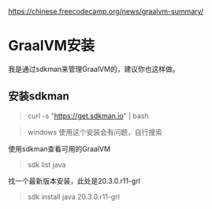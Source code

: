 
<https://chinese.freecodecamp.org/news/graalvm-summary/>

# GraalVM安装

我是通过sdkman来管理GraalVM的，建议你也这样做。

## 安装sdkman

> curl -s "https://get.sdkman.io" | bash

> windows 使用这个安装会有问题，自行搜索

使用sdkman查看可用的GraalVM

> sdk list java

找一个最新版本安装，此处是20.3.0.r11-grl

> sdk install java 20.3.0.r11-grl


